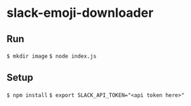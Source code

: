 # slack-emoji-downloader

## Run
`$ mkdir image`
`$ node index.js`

## Setup
`$ npm install`
`$ export SLACK_API_TOKEN="<api token here>"`
